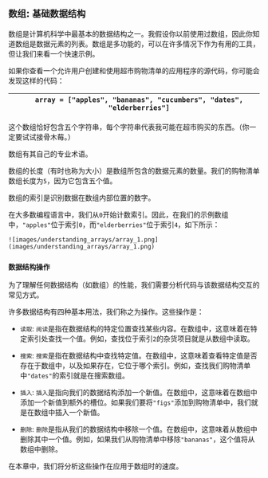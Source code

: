 ## `数组`: `基础数据结构`

数组是计算机科学中最基本的数据结构之一。我假设你以前使用过数组，因此你知道数组是数据元素的列表。数组是多功能的，可以在许多情况下作为有用的工具，但让我们来看一个快速示例。

如果你查看一个允许用户创建和使用超市购物清单的应用程序的源代码，你可能会发现这样的代码：

| ​  | `array = ["apples", "bananas", "cucumbers", "dates", "elderberries"]` |
| --- | --- |

这个数组恰好包含五个字符串，每个字符串代表我可能在超市购买的东西。（你一定要试试接骨木莓。）

数组有其自己的专业术语。

数组的长度（有时也称为大小）是数组所包含的数据元素的数量。我们的购物清单数组长度为`5`，因为它包含五个值。

数组的索引是识别数据在数组内部位置的数字。

在大多数编程语言中，我们从`0`开始计数索引。因此，在我们的示例数组中，`"apples"`位于索引`0`，而`"elderberries"`位于索引`4`，如下所示：

`![images/understanding_arrays/array_1.png](images/understanding_arrays/array_1.png)`

### `数据结构操作`

为了理解任何数据结构（如数组）的性能，我们需要分析代码与该数据结构交互的常见方式。

许多数据结构有四种基本用法，我们称之为操作。这些操作是：

+   `读取`: `阅读`是指在数据结构的特定位置查找某些内容。在数组中，这意味着在特定索引处查找一个值。例如，查找位于索引`2`的杂货项目就是从数组中读取。

+   `搜索`: `搜索`是指在数据结构中查找特定值。在数组中，这意味着查看特定值是否存在于数组中，以及如果存在，它位于哪个索引。例如，查找我们购物清单中`"dates"`的索引就是在搜索数组。

+   `插入`: `插入`是指向我们的数据结构添加一个新值。在数组中，这意味着在数组中添加一个新值到额外的槽位。如果我们要将`"figs"`添加到购物清单中，我们就是在数组中插入一个新值。

+   `删除`: `删除`是指从我们的数据结构中移除一个值。在数组中，这意味着从数组中删除其中一个值。例如，如果我们从购物清单中移除`"bananas"`，这个值将从数组中删除。

在本章中，我们将分析这些操作在应用于数组时的速度。
